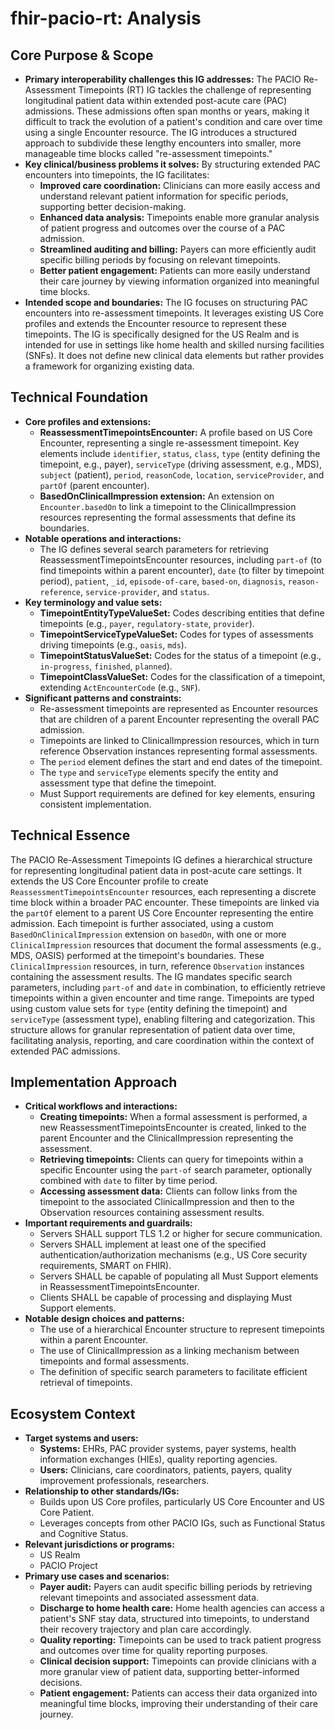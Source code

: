 # fhir-pacio-rt: Analysis

## Core Purpose & Scope

-   **Primary interoperability challenges this IG addresses:** The PACIO Re-Assessment Timepoints (RT) IG tackles the challenge of representing longitudinal patient data within extended post-acute care (PAC) admissions. These admissions often span months or years, making it difficult to track the evolution of a patient's condition and care over time using a single Encounter resource. The IG introduces a structured approach to subdivide these lengthy encounters into smaller, more manageable time blocks called "re-assessment timepoints."
-   **Key clinical/business problems it solves:** By structuring extended PAC encounters into timepoints, the IG facilitates:
    -   **Improved care coordination:** Clinicians can more easily access and understand relevant patient information for specific periods, supporting better decision-making.
    -   **Enhanced data analysis:** Timepoints enable more granular analysis of patient progress and outcomes over the course of a PAC admission.
    -   **Streamlined auditing and billing:** Payers can more efficiently audit specific billing periods by focusing on relevant timepoints.
    -   **Better patient engagement:** Patients can more easily understand their care journey by viewing information organized into meaningful time blocks.
-   **Intended scope and boundaries:** The IG focuses on structuring PAC encounters into re-assessment timepoints. It leverages existing US Core profiles and extends the Encounter resource to represent these timepoints. The IG is specifically designed for the US Realm and is intended for use in settings like home health and skilled nursing facilities (SNFs). It does not define new clinical data elements but rather provides a framework for organizing existing data.

## Technical Foundation

-   **Core profiles and extensions:**
    -   **ReassessmentTimepointsEncounter:** A profile based on US Core Encounter, representing a single re-assessment timepoint. Key elements include `identifier`, `status`, `class`, `type` (entity defining the timepoint, e.g., payer), `serviceType` (driving assessment, e.g., MDS), `subject` (patient), `period`, `reasonCode`, `location`, `serviceProvider`, and `partOf` (parent encounter).
    -   **BasedOnClinicalImpression extension:** An extension on `Encounter.basedOn` to link a timepoint to the ClinicalImpression resources representing the formal assessments that define its boundaries.
-   **Notable operations and interactions:**
    -   The IG defines several search parameters for retrieving ReassessmentTimepointsEncounter resources, including `part-of` (to find timepoints within a parent encounter), `date` (to filter by timepoint period), `patient`, `_id`, `episode-of-care`, `based-on`, `diagnosis`, `reason-reference`, `service-provider`, and `status`.
-   **Key terminology and value sets:**
    -   **TimepointEntityTypeValueSet:** Codes describing entities that define timepoints (e.g., `payer`, `regulatory-state`, `provider`).
    -   **TimepointServiceTypeValueSet:** Codes for types of assessments driving timepoints (e.g., `oasis`, `mds`).
    -   **TimepointStatusValueSet:** Codes for the status of a timepoint (e.g., `in-progress`, `finished`, `planned`).
    -   **TimepointClassValueSet:** Codes for the classification of a timepoint, extending `ActEncounterCode` (e.g., `SNF`).
-   **Significant patterns and constraints:**
    -   Re-assessment timepoints are represented as Encounter resources that are children of a parent Encounter representing the overall PAC admission.
    -   Timepoints are linked to ClinicalImpression resources, which in turn reference Observation instances representing formal assessments.
    -   The `period` element defines the start and end dates of the timepoint.
    -   The `type` and `serviceType` elements specify the entity and assessment type that define the timepoint.
    -   Must Support requirements are defined for key elements, ensuring consistent implementation.

## Technical Essence

The PACIO Re-Assessment Timepoints IG defines a hierarchical structure for representing longitudinal patient data in post-acute care settings. It extends the US Core Encounter profile to create `ReassessmentTimepointsEncounter` resources, each representing a discrete time block within a broader PAC encounter. These timepoints are linked via the `partOf` element to a parent US Core Encounter representing the entire admission. Each timepoint is further associated, using a custom `BasedOnClinicalImpression` extension on `basedOn`, with one or more `ClinicalImpression` resources that document the formal assessments (e.g., MDS, OASIS) performed at the timepoint's boundaries. These `ClinicalImpression` resources, in turn, reference `Observation` instances containing the assessment results. The IG mandates specific search parameters, including `part-of` and `date` in combination, to efficiently retrieve timepoints within a given encounter and time range. Timepoints are typed using custom value sets for `type` (entity defining the timepoint) and `serviceType` (assessment type), enabling filtering and categorization. This structure allows for granular representation of patient data over time, facilitating analysis, reporting, and care coordination within the context of extended PAC admissions.

## Implementation Approach

-   **Critical workflows and interactions:**
    -   **Creating timepoints:** When a formal assessment is performed, a new ReassessmentTimepointsEncounter is created, linked to the parent Encounter and the ClinicalImpression representing the assessment.
    -   **Retrieving timepoints:** Clients can query for timepoints within a specific Encounter using the `part-of` search parameter, optionally combined with `date` to filter by time period.
    -   **Accessing assessment data:** Clients can follow links from the timepoint to the associated ClinicalImpression and then to the Observation resources containing assessment results.
-   **Important requirements and guardrails:**
    -   Servers SHALL support TLS 1.2 or higher for secure communication.
    -   Servers SHALL implement at least one of the specified authentication/authorization mechanisms (e.g., US Core security requirements, SMART on FHIR).
    -   Servers SHALL be capable of populating all Must Support elements in ReassessmentTimepointsEncounter.
    -   Clients SHALL be capable of processing and displaying Must Support elements.
-   **Notable design choices and patterns:**
    -   The use of a hierarchical Encounter structure to represent timepoints within a parent Encounter.
    -   The use of ClinicalImpression as a linking mechanism between timepoints and formal assessments.
    -   The definition of specific search parameters to facilitate efficient retrieval of timepoints.

## Ecosystem Context

-   **Target systems and users:**
    -   **Systems:** EHRs, PAC provider systems, payer systems, health information exchanges (HIEs), quality reporting agencies.
    -   **Users:** Clinicians, care coordinators, patients, payers, quality improvement professionals, researchers.
-   **Relationship to other standards/IGs:**
    -   Builds upon US Core profiles, particularly US Core Encounter and US Core Patient.
    -   Leverages concepts from other PACIO IGs, such as Functional Status and Cognitive Status.
-   **Relevant jurisdictions or programs:**
    -   US Realm
    -   PACIO Project
-   **Primary use cases and scenarios:**
    -   **Payer audit:** Payers can audit specific billing periods by retrieving relevant timepoints and associated assessment data.
    -   **Discharge to home health care:** Home health agencies can access a patient's SNF stay data, structured into timepoints, to understand their recovery trajectory and plan care accordingly.
    -   **Quality reporting:** Timepoints can be used to track patient progress and outcomes over time for quality reporting purposes.
    -   **Clinical decision support:** Timepoints can provide clinicians with a more granular view of patient data, supporting better-informed decisions.
    -   **Patient engagement:** Patients can access their data organized into meaningful time blocks, improving their understanding of their care journey.
